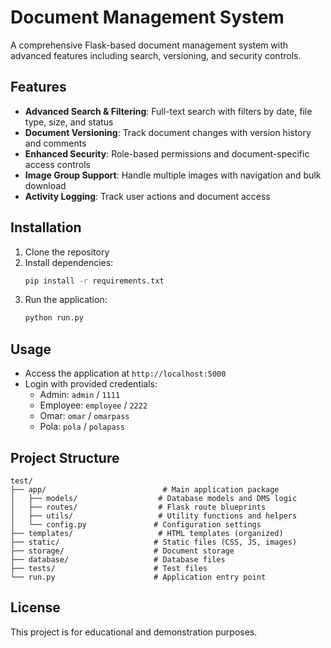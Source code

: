 # Document Management System

A comprehensive Flask-based document management system with advanced features including search, versioning, and security controls.

## Features

- **Advanced Search & Filtering**: Full-text search with filters by date, file type, size, and status
- **Document Versioning**: Track document changes with version history and comments
- **Enhanced Security**: Role-based permissions and document-specific access controls
- **Image Group Support**: Handle multiple images with navigation and bulk download
- **Activity Logging**: Track user actions and document access

## Installation

1. Clone the repository
2. Install dependencies:
   ```bash
   pip install -r requirements.txt
   ```
3. Run the application:
   ```bash
   python run.py
   ```

## Usage

- Access the application at `http://localhost:5000`
- Login with provided credentials:
  - Admin: `admin` / `1111`
  - Employee: `employee` / `2222`
  - Omar: `omar` / `omarpass`
  - Pola: `pola` / `polapass`

## Project Structure

```
test/
├── app/                          # Main application package
│   ├── models/                  # Database models and DMS logic
│   ├── routes/                  # Flask route blueprints
│   ├── utils/                   # Utility functions and helpers
│   └── config.py               # Configuration settings
├── templates/                   # HTML templates (organized)
├── static/                     # Static files (CSS, JS, images)
├── storage/                    # Document storage
├── database/                   # Database files
├── tests/                      # Test files
└── run.py                      # Application entry point
```

## License

This project is for educational and demonstration purposes. 